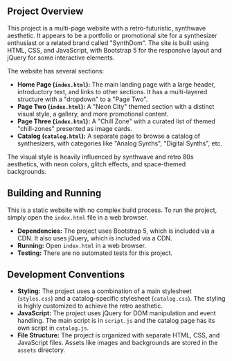 ## Project Overview

This project is a multi-page website with a retro-futuristic, synthwave aesthetic. It appears to be a portfolio or promotional site for a synthesizer enthusiast or a related brand called "SynthDom". The site is built using HTML, CSS, and JavaScript, with Bootstrap 5 for the responsive layout and jQuery for some interactive elements.

The website has several sections:
*   **Home Page (`index.html`):** The main landing page with a large header, introductory text, and links to other sections. It has a multi-layered structure with a "dropdown" to a "Page Two".
*   **Page Two (`index.html`):** A "Neon City" themed section with a distinct visual style, a gallery, and more promotional content.
*   **Page Three (`index.html`):** A "Chill Zone" with a curated list of themed "chill-zones" presented as image cards.
*   **Catalog (`catalog.html`):** A separate page to browse a catalog of synthesizers, with categories like "Analog Synths", "Digital Synths", etc.

The visual style is heavily influenced by synthwave and retro 80s aesthetics, with neon colors, glitch effects, and space-themed backgrounds.

## Building and Running

This is a static website with no complex build process. To run the project, simply open the `index.html` file in a web browser.

*   **Dependencies:** The project uses Bootstrap 5, which is included via a CDN. It also uses jQuery, which is included via a CDN.
*   **Running:** Open `index.html` in a web browser.
*   **Testing:** There are no automated tests for this project.

## Development Conventions

*   **Styling:** The project uses a combination of a main stylesheet (`styles.css`) and a catalog-specific stylesheet (`catalog.css`). The styling is highly customized to achieve the retro aesthetic.
*   **JavaScript:** The project uses jQuery for DOM manipulation and event handling. The main script is in `script.js` and the catalog page has its own script in `catalog.js`.
*   **File Structure:** The project is organized with separate HTML, CSS, and JavaScript files. Assets like images and backgrounds are stored in the `assets` directory.
